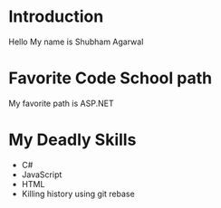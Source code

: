 Introduction
================
Hello My name is Shubham Agarwal

Favorite Code School path
===========================
My favorite path is ASP.NET

My Deadly Skills
==========
* C#
* JavaScript
* HTML
* Killing history using git rebase
